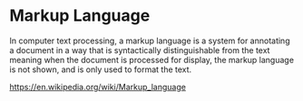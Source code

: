 # Markup Language

In computer text processing, a markup language is a system for annotating a document in a way that is syntactically distinguishable from the text meaning when the document is processed for display, the markup language is not shown, and is only used to format the text.

https://en.wikipedia.org/wiki/Markup_language